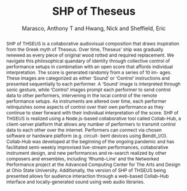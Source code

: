 ---
title: "SHP of Theseus"
abstract: "SHP of THSEUS is a collaborative audiovisual composition that draws inspiration from the Greek myth of Theseus. Over time, Theseus’ ship was gradually renewed as every piece of original wood rotted and required replacement. We navigate this philosophical quandary of identity through collective control of performance setups in combination with an open score that affords individual interpretation. The score is generated randomly from a series of 10 im- ages. These images are categorized as either ‘Sound’ or ‘Control’ instructions and presented sequentially to each performer. A ‘Sound’ image is interpreted through sonic gesture, while ‘Control’ images prompt each performer to send control data to other performers, intervening in the local control of the remote performance setups. As instruments are altered over time, each performer relinquishes some aspects of control over their own performance as they continue to steer forward with their individual interpretation of the score. SHP of THSEUS is realized using a Node.js-based collaborative tool called Collab-Hub, a client-server platform that allows any number of performers to transmit control data to each other over the internet. Performers can connect via chosen software or hardware platform (e.g. circuit- bent devices using Bendit_I/O). Collab-Hub was developed at the beginning of the ongoing pandemic and has facilitated semi-weekly improvised live-stream performances, collaborative instrument design, and new performances and re-search realized by other composers and ensembles, including 'Rhumb-Line' and the Networked Performance project at the Advanced Computing Center for The Arts and Design at Ohio State University. Additionally, the version of SHP of THSEUS being presented allows for audience interaction through a web-based Collab-Hub interface and locally-generated sound using web audio libraries."
address: "Barcelona, Spain"
booktitle: "Proceedings of the International Web Audio Conference"
editor: "Joglar-Ongay, Luis and Serra, Xavier and Font, Frederic and Tovstogan, Philip and Stolfi, Ariane and A. Correya, Albin and Ramires, Antonio and Bogdanov, Dmitry and Faraldo, Angel and Favory, Xavier"
month: "July"
publisher: "UPF"
series: "WAC '21"
pages: ""
id: "2021_53"
author: "Marasco, Anthony T and Hwang, Nick and Sheffield, Eric"
webAuthor: "Anthony T Marasco, Nick Hwang, Eric Sheffield"
track: "Performance"
year: "2021"
tags: year2021
media: https://youtu.be/aE15m5Q4LMI
pdflink: "/_data/papers/pdf/2021/2021_53.pdf"
ISSN: "2663-5844"
---